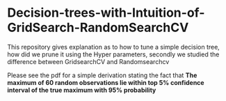 # Decision-trees-with-Intuition-of-GridSearch-RandomSearchCV
This repository gives explanation as to how to tune a simple decision tree, how did we prune it using the Hyper parameters, secondly we studied the difference between GridsearchCV and Randomsearchcv

Please see the pdf for a simple derivation stating the fact that **The maximum of 60 random observations lie within top 5% confidence interval of the true maximum with 95% probability**
